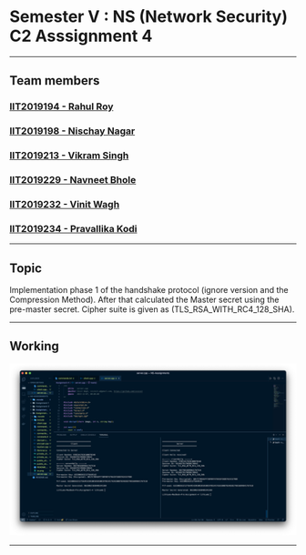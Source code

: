 # Semester V : NS (Network Security) C2 Asssignment 4
___
## Team members 
### [IIT2019194 - Rahul Roy](https://github.com/Rahul171201)
### [IIT2019198 - Nischay Nagar](https://github.com/nischaynagar)
### [IIT2019213 - Vikram Singh](https://github.com/vikram605)
### [IIT2019229 - Navneet Bhole](https://github.com/Ephiret)
### [IIT2019232 - Vinit Wagh](https://github.com/vvvinit)
### [IIT2019234 - Pravallika Kodi](https://github.com/iit2019234)
___
## Topic
Implementation phase 1 of the handshake protocol (ignore version and the Compression Method). After that calculated the Master secret using the pre-master secret. Cipher suite is given as (TLS_RSA_WITH_RC4_128_SHA).
___

## Working
![SCREEN](sc.png)
___
